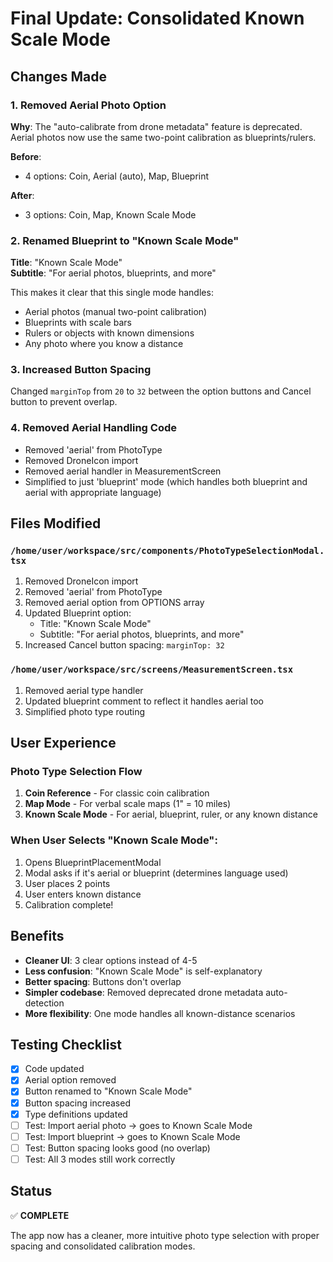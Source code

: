 # Final Update: Consolidated Known Scale Mode

## Changes Made

### 1. Removed Aerial Photo Option
**Why**: The "auto-calibrate from drone metadata" feature is deprecated. Aerial photos now use the same two-point calibration as blueprints/rulers.

**Before**:
- 4 options: Coin, Aerial (auto), Map, Blueprint

**After**:
- 3 options: Coin, Map, Known Scale Mode

### 2. Renamed Blueprint to "Known Scale Mode"
**Title**: "Known Scale Mode"  
**Subtitle**: "For aerial photos, blueprints, and more"

This makes it clear that this single mode handles:
- Aerial photos (manual two-point calibration)
- Blueprints with scale bars
- Rulers or objects with known dimensions
- Any photo where you know a distance

### 3. Increased Button Spacing
Changed `marginTop` from `20` to `32` between the option buttons and Cancel button to prevent overlap.

### 4. Removed Aerial Handling Code
- Removed 'aerial' from PhotoType
- Removed DroneIcon import
- Removed aerial handler in MeasurementScreen
- Simplified to just 'blueprint' mode (which handles both blueprint and aerial with appropriate language)

## Files Modified

### `/home/user/workspace/src/components/PhotoTypeSelectionModal.tsx`
1. Removed DroneIcon import
2. Removed 'aerial' from PhotoType
3. Removed aerial option from OPTIONS array
4. Updated Blueprint option:
   - Title: "Known Scale Mode"
   - Subtitle: "For aerial photos, blueprints, and more"
5. Increased Cancel button spacing: `marginTop: 32`

### `/home/user/workspace/src/screens/MeasurementScreen.tsx`
1. Removed aerial type handler
2. Updated blueprint comment to reflect it handles aerial too
3. Simplified photo type routing

## User Experience

### Photo Type Selection Flow
1. **Coin Reference** - For classic coin calibration
2. **Map Mode** - For verbal scale maps (1" = 10 miles)
3. **Known Scale Mode** - For aerial, blueprint, ruler, or any known distance

### When User Selects "Known Scale Mode":
1. Opens BlueprintPlacementModal
2. Modal asks if it's aerial or blueprint (determines language used)
3. User places 2 points
4. User enters known distance
5. Calibration complete!

## Benefits
- **Cleaner UI**: 3 clear options instead of 4-5
- **Less confusion**: "Known Scale Mode" is self-explanatory
- **Better spacing**: Buttons don't overlap
- **Simpler codebase**: Removed deprecated drone metadata auto-detection
- **More flexibility**: One mode handles all known-distance scenarios

## Testing Checklist
- [x] Code updated
- [x] Aerial option removed
- [x] Button renamed to "Known Scale Mode"
- [x] Button spacing increased
- [x] Type definitions updated
- [ ] Test: Import aerial photo → goes to Known Scale Mode
- [ ] Test: Import blueprint → goes to Known Scale Mode
- [ ] Test: Button spacing looks good (no overlap)
- [ ] Test: All 3 modes still work correctly

## Status
✅ **COMPLETE**

The app now has a cleaner, more intuitive photo type selection with proper spacing and consolidated calibration modes.
